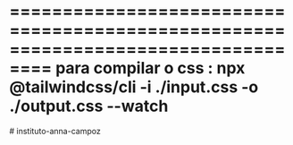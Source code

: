 ==================================================================================
para compilar o css : npx @tailwindcss/cli -i ./input.css -o ./output.css --watch
==================================================================================
#   i n s t i t u t o - a n n a - c a m p o z  
 